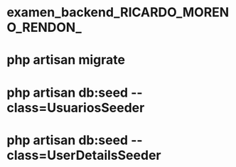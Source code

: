 # examen_backend_RICARDO_MORENO_RENDON_
# php artisan migrate
# php artisan db:seed --class=UsuariosSeeder
# php artisan db:seed --class=UserDetailsSeeder
 
